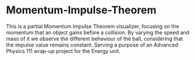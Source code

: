 # Momentum-Impulse-Theorem
This is a partial Momentum Impulse Theorem visualizer, focusing on the momentum that an object gains before a collision. By varying the speed and mass of it we observe the different behaviour of the ball, considering that the impulse value remains constant.
Serving a purpose of an Advanced Physics 111 wrap-up project for the Energy unit.
